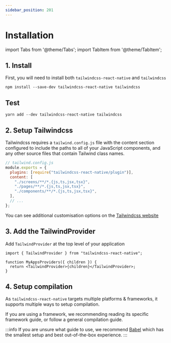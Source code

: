 ```yaml
---
sidebar_position: 201
---
```


# Installation

import Tabs from '@theme/Tabs';
import TabItem from '@theme/TabItem';

## 1. Install

First, you will need to install both `tailwindcss-react-native` and `tailwindcss`

<Tabs>
  <TabItem value="npm" label="NPM" default>

`npm install --save-dev tailwindcss-react-native tailwindcss`

  </TabItem>
  <TabItem value="yarn" label="Yarn">

## Test

`yarn add --dev tailwindcss-react-native tailwindcss`

  </TabItem>
</Tabs>

## 2. Setup Tailwindcss

Tailwindcss requires a `tailwind.config.js` file with the content section configured to include the paths to all of your JavaScript components, and any other source files that contain Tailwind class names.

```js
// tailwind.config.js
module.exports = {
  plugins: [require("tailwindcss-react-native/plugin")],
  content: [
    "./screens/**/*.{js,ts,jsx,tsx}",
    "./pages/**/*.{js,ts,jsx,tsx}",
    "./components/**/*.{js,ts,jsx,tsx}",
  ],
  // ...
};
```

You can see additional customisation options on the [Tailwindcss website](https://tailwindcss.com/docs/configuration)

## 3. Add the TailwindProvider

Add `TailwindProvider` at the top level of your application

```tsx
import { TailwindProvider } from "tailwindcss-react-native";

function MyAppsProviders({ children }) {
  return <TailwindProvider>{children}</TailwindProvider>;
}
```

## 4. Setup compilation

As `tailwindcss-react-native` targets multiple platforms & frameworks, it supports multiple ways to setup compilation.

If you are using a framework, we recommending reading its specific framework guide, or follow a general compilation guide.

:::info
If you are unsure what guide to use, we recommend [Babel](./compilation/babel.md) which has the smallest setup and best out-of-the-box experience.
:::
